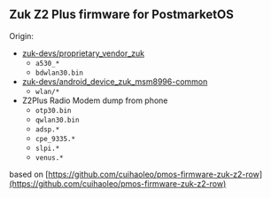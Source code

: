 ## Zuk Z2 Plus firmware for PostmarketOS

Origin:
- [zuk-devs/proprietary_vendor_zuk](https://github.com/zuk-devs/proprietary_vendor_zuk)
  - `a530_*`
  - `bdwlan30.bin`
- [zuk-devs/android_device_zuk_msm8996-common](https://github.com/zuk-devs/android_device_zuk_msm8996-common)
  - `wlan/*`
- Z2Plus Radio Modem dump from phone
  - `otp30.bin`
  - `qwlan30.bin`
  - `adsp.*`
  - `cpe_9335.*`
  - `slpi.*`
  - `venus.*`

based on [https://github.com/cuihaoleo/pmos-firmware-zuk-z2-row](https://github.com/cuihaoleo/pmos-firmware-zuk-z2-row)
